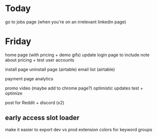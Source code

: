 # Today
go to jobs page (when you're on an irrelevant linkedin page)

# Friday
home page (with pricing + demo gifs)
update login page to include note about pricing + test user accounts

install page
uninstall page (airtable)
email list (airtable)

payment page
analytics


promo video (maybe add to chrome page?)
optimistic updates
test + optimize

post for Reddit + discord (x2)

early access slot loader
---

make it easier to export dev vs prod extension
colors for keyword groups
